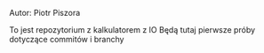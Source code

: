 Autor: Piotr Piszora



To jest repozytorium z kalkulatorem z IO
Będą tutaj pierwsze próby dotyczące commitów i branchy
